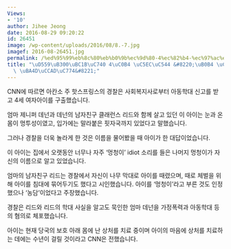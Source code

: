 ```yaml
---
Views:
- '10'
author: Jihee Jeong
date: 2016-08-29 09:20:22
id: 26451
image: /wp-content/uploads/2016/08/8.-7.jpg
imagef: 2016-08-26451.jpg
permalink: /%ed%95%99%eb%8c%80%eb%b0%9b%ec%9d%80-4%ec%82%b4-%ec%97%ac%ec%95%84-%eb%82%b4-%ec%9d%b4%eb%a6%84%ec%9d%80-%eb%a9%8d%ec%b2%ad%ec%9d%b4/
title: "\uD559\uB300\uBC1B\uC740 4\uC0B4 \uC5EC\uC544 &#8220;\uB0B4 \uC774\uB984\uC740\
  \ \uBA4D\uCCAD\uC774&#8221;"
---
```


CNN에 따르면 아칸소 주 핫스프링스의 경찰은 사회복지사로부터 아동학대 신고를 받고 4세 여자아이를 구출했습니다.

엄마 제니퍼 데넌과 데넌의 남자친구 클래런스 리드와 함께 살고 있던 이 아이는 눈과 온몸이 멍투성이였고, 입가에는 말라붙은 핏자국까지 있었다고 말했습니다.

그러나 경찰을 더욱 놀라게 한 것은 이름을 물어봤을 때 아이가 한 대답이었습니다.

이 아이는 집에서 오랫동안 너무나 자주 &#8216;멍청이&#8217; idiot 소리를 들은 나머지 멍청이가 자신의 이름으로 알고 있었습니다.

엄마의 남자친구 리드는 경찰에서 자신이 나무 막대로 아이를 때렸으며, 때로 체벌을 위해 아이를 침대에 묶어두기도 했다고 시인했습니다. 아이를 &#8216;멍청이&#8217;라고 부른 것도 인정했으나 &#8216;농담&#8217;이었다고 주장했습니다.

경찰은 리드와 리드의 학대 사실을 알고도 묵인한 엄마 데넌을 가정폭력과 아동학대 등의 혐의로 체포했습니다.

아이는 현재 당국의 보호 아래 몸에 난 상처를 치료 중이며 아이의 마음에 상처를 치료하는 데에는 수년이 걸릴 것이라고 CNN은 전했습니다.